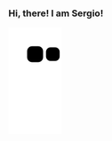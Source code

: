 ### Hi, there! I am Sergio!
 
  ![Snake animation](https://github.com/luciosh/luciosh/blob/output/github-contribution-grid-snake.svg)
 
</div>

